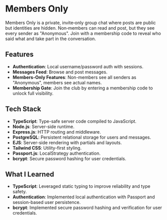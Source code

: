 # Members Only

Members Only is a private, invite‑only group chat where posts are public but identities are hidden. Non‑members can read and post, but they see every sender as "Anonymous". Join with a membership code to reveal who said what and take part in the conversation.

## Features

- **Authentication**: Local username/password auth with sessions.
- **Messages Feed**: Browse and post messages.
- **Members-Only Features**: Non-members see all senders as "Anonymous", members see actual names.
- **Membership Gate**: Join the club by entering a membership code to unlock full visibility.

## Tech Stack

- **TypeScript**: Type-safe server code compiled to JavaScript.
- **Node.js**: Server-side runtime.
- **Express.js**: HTTP routing and middleware.
- **PostgreSQL**: Persistent relational storage for users and messages.
- **EJS**: Server-side rendering with partials and layouts.
- **Tailwind CSS**: Utility-first styling.
- **Passport.js**: LocalStrategy authentication.
- **bcrypt**: Secure password hashing for user credentials.

## What I Learned

- **TypeScript**: Leveraged static typing to improve reliability and type safety.
- **Authentication**: Implemented local authentication with Passport and session-based user persistence.
- **bcrypt**: Implemented secure password hashing and verification for user credentials.